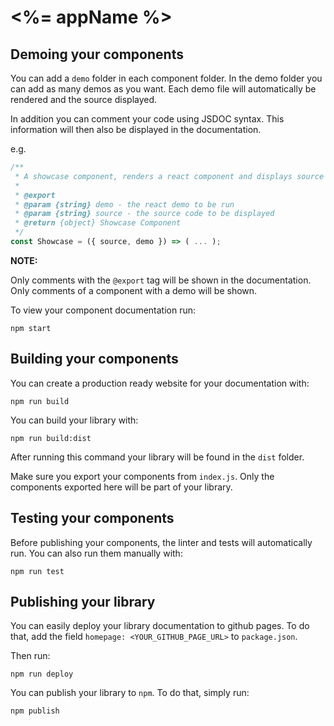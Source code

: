 # <%= appName %>

## Demoing your components

You can add a `demo` folder in each component folder. In the demo folder you can
add as many demos as you want. Each demo file will automatically be rendered and
the source displayed.

In addition you can comment your code using JSDOC syntax. This information will
then also be displayed in the documentation.

e.g.
```js
/**
 * A showcase component, renders a react component and displays source code.
 *
 * @export
 * @param {string} demo - the react demo to be run
 * @param {string} source - the source code to be displayed
 * @return {object} Showcase Component
 */
const Showcase = ({ source, demo }) => ( ... );
```

**NOTE:**

Only comments with the `@export` tag will be shown in the documentation.
Only comments of a component with a demo will be shown.

To view your component documentation run:

```shell
npm start
```

## Building your components

You can create a production ready website for your documentation with:

```shell
npm run build
```

You can build your library with:

```shell
npm run build:dist
```

After running this command your library will be found in the `dist` folder.

Make sure you export your components from `index.js`. Only the components
exported here will be part of your library.

## Testing your components

Before publishing your components, the linter and tests will automatically run.
You can also run them manually with:

```shell
npm run test
```

## Publishing your library

You can easily deploy your library documentation to github pages. To do that,
add the field `homepage: <YOUR_GITHUB_PAGE_URL>` to `package.json`.

Then run:
```shell
npm run deploy
```

You can publish your library to `npm`. To do that, simply run:

`npm publish`
